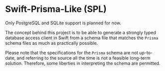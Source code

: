 # Swift-Prisma-Like (SPL)

Only PostgreSQL and SQLite support is planned for now.

The concept behind this project is to be able to generate a strongly typed database access client in Swift from a schema file that matches the `Prisma` schema files as much as practically possible.

Please note that the specifications for the `Prisma` schema are not up-to-date, and referring to the source all the time is not a feasible long-term solution. Therefore, some liberties in interpreting the schema are permitted.
